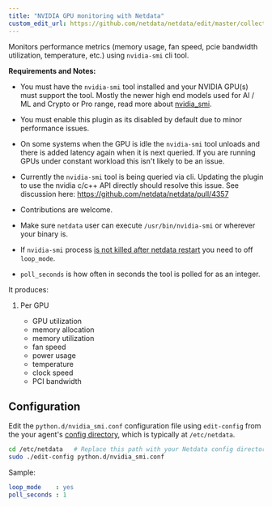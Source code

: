 ```yaml
---
title: "NVIDIA GPU monitoring with Netdata"
custom_edit_url: https://github.com/netdata/netdata/edit/master/collectors/python.d.plugin/nvidia_smi/README.md
---
```




Monitors performance metrics (memory usage, fan speed, pcie bandwidth utilization, temperature, etc.) using `nvidia-smi` cli tool.


**Requirements and Notes:**

-   You must have the `nvidia-smi` tool installed and your NVIDIA GPU(s) must support the tool. Mostly the newer high end models used for AI / ML and Crypto or Pro range, read more about [nvidia_smi](https://developer.nvidia.com/nvidia-system-management-interface).

-   You must enable this plugin as its disabled by default due to minor performance issues.

-   On some systems when the GPU is idle the `nvidia-smi` tool unloads and there is added latency again when it is next queried. If you are running GPUs under constant workload this isn't likely to be an issue.

-   Currently the `nvidia-smi` tool is being queried via cli. Updating the plugin to use the nvidia c/c++ API directly should resolve this issue. See discussion here: <https://github.com/netdata/netdata/pull/4357>

-   Contributions are welcome.

-   Make sure `netdata` user can execute `/usr/bin/nvidia-smi` or wherever your binary is.

-   If `nvidia-smi` process [is not killed after netdata restart](https://github.com/netdata/netdata/issues/7143) you need to off `loop_mode`.

-   `poll_seconds` is how often in seconds the tool is polled for as an integer.

It produces:

1.  Per GPU

    -   GPU utilization
    -   memory allocation
    -   memory utilization
    -   fan speed
    -   power usage
    -   temperature
    -   clock speed
    -   PCI bandwidth

## Configuration

Edit the `python.d/nvidia_smi.conf` configuration file using `edit-config` from the your agent's [config
directory](/docs/step-by-step/step-04.md#find-your-netdataconf-file), which is typically at `/etc/netdata`.

```bash
cd /etc/netdata   # Replace this path with your Netdata config directory, if different
sudo ./edit-config python.d/nvidia_smi.conf
```

Sample:

```yaml
loop_mode    : yes
poll_seconds : 1
```


